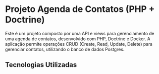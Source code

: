 # Projeto Agenda de Contatos (PHP + Doctrine)

Este é um projeto composto por uma API e views para gerenciamento de uma agenda de contatos, desenvolvido com PHP, Doctrine e Docker. 
A aplicação permite operações CRUD (Create, Read, Update, Delete) para gerenciar contatos, utilizando o banco de dados Postgres.

## Tecnologias Utilizadas




